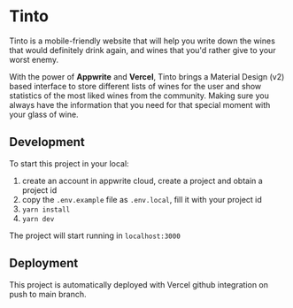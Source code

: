 # Tinto

Tinto is a mobile-friendly website that will help you write down the wines that would definitely drink again, and wines that you'd rather give to your worst enemy.

With the power of **Appwrite** and **Vercel**, Tinto brings a Material Design (v2) based interface to store different lists of wines for the user and show statistics of the most liked wines from the community. Making sure you always have the information that you need for that special moment with your glass of wine.

## Development
To start this project in your local:
1. create an account in appwrite cloud, create a project and obtain a project id
2. copy the `.env.example` file as `.env.local`, fill it with your project id
3. `yarn install`
4. `yarn dev`

The project will start running in `localhost:3000`

## Deployment
This project is automatically deployed with Vercel github integration on push to main branch.
